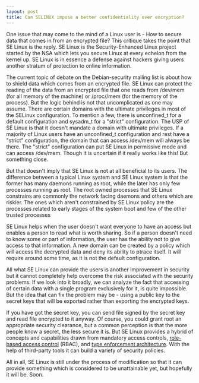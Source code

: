 ```yaml
---
layout: post
title: Can SELINUX impose a better confidentiality over encryption?
---
```


One issue that may come to the mind of a Linux user is - How to secure data that comes in from an encrypted file? This critique takes the point that SE Linux is the reply. SE Linux is the Security-Enhanced Linux project started by the NSA which lets you secure Linux at every echelon from the kernel up. SE Linux is in essence a defense against hackers giving users another stratum of protection to online information. 

The current topic of debate on the Debian-security mailing list is about how to shield data which comes from an encrypted file. SE Linux can protect the reading of the data from an encrypted file that one reads from /dev/mem (for all memory of the machine) or /proc//mem (for the memory of the process). But the logic behind is not that uncomplicated as one may assume. There are certain domains with the ultimate privileges in most of the SELinux configuration. To mention a few, there is unconfined_t for a default configuration and sysadm_t for a "strict" configuration. The USP of SE Linux is that it doesn't mandate a domain with ultimate privileges. If a majority of Linux users have an unconfined_t configuration and rest have a "strict" configuration, the domain that can access /dev/mem will always be there. The "strict" configuration can put SE Linux in permissive mode and can access /dev/mem. Though it is uncertain if it really works like this! But something close.

But that doesn't imply that SE Linux is not at all beneficial to its users. The difference between a typical Linux system and SE Linux system is that the former has many daemons running as root, while the later has only few processes running as root. The root owned processes that SE Linux constrains are commonly the network facing daemons and others which are riskier. The ones which aren't constrained by SE Linux policy are the processes related to early stages of the system boot and few of the other trusted processes 

SE Linux helps when the user doesn't want everyone to have an access but enables a person to read what is worth sharing. So if a person doesn't need to know some or part of information, the user has the ability not to give access to that information. A new domain can be created by a policy which will access the decrypted data and deny its ability to ptrace itself. It will require around some time, as it is not the default configuration.

All what SE Linux can provide the users is another improvement in security but it cannot completely help overcome the risk associated with the security problems. If we look into it broadly, we can analyze the fact that accessing of certain data with a single program exclusively for it, is quite impossible. But the idea that can fix the problem may be - using a public key to the secret keys that will be exported rather than exporting the encrypted keys.

If you have got the secret key, you can send file signed by the secret key and read file encrypted to it anyway. Of course, you could grant root an appropriate security clearance, but a common perception is that the more people know a secret, the less secure it is. But SE Linux provides a hybrid of concepts and capabilities drawn from mandatory access controls, <a href="http://en.wikipedia.org/wiki/Role-based_access_control">role-based access control</a> (RBAC), and <a href="http://en.wikipedia.org/w/index.php?title=Type_enforcement_architecture&amp;action=edit&amp;redlink=1">type enforcement architecture</a>. With the help of third-party tools it can build a variety of security policies. 

All in all, SE Linux is still under the process of modification so that it can provide something which is considered to be unattainable yet, but hopefully it will be. Soon. 
